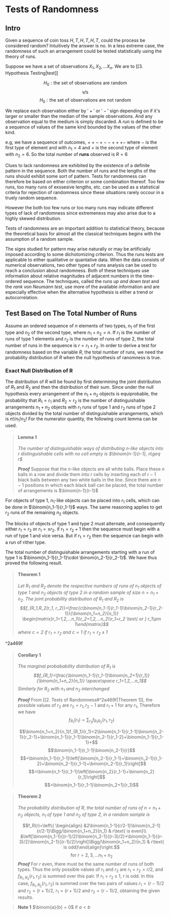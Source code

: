 # Tests of Randomness 
## Intro 
Given a sequence of coin toss $H, T, H, T, H, T$, could the process be considered random? Intuitively the answer is no. In a less extreme case, the randomness of such an arrangement could be tested statistically using the theory of runs. 

Suppose we have a set of observations $X_1, X_2, ...X_n$. We are to [[3. Hypothesis Testing|test]] 

$$H_0:\text{the set of observations are random}$$
$$\text{v/s}$$
$$H_0:\text{the set of observations are not random}$$

We replace each observation either by $'+'$ or $'-'$ sign depending on if it's larger or smaller than the median of the sample observations. And any observation equal to the medium is simply discarded. A *run* is defined to be a sequence of values of the same kind bounded by the values of the other kind. 

e.g, we have a sequence of outcomes, $++-+--+++-$ where $-$ is the first type of element and with $n_1 = 4$ and $+$ is the second type of element with $n_2 = 6$. So the total number of **runs** observed is $R=6$

Clues to lack randomness are exhibited by the existence of a definite pattern in the sequence. Both the number of runs and the lengths of the runs should exhibit some sort of pattern. Tests for randomness can therefore be based on either criterion or some combination thereof. Too few runs, too many runs of exssesive lengths, etc. can be used as a statistical criteria for rejection of randomness since these situations rarely occour in a truely random sequence. 

However the both too few runs or too many runs may indicate different types of lack of randomness since extremeness may also arise due to a highly skewed distribution. 

Tests of randomness are an important addition to statistical theory, because the theoretical basis for almost all the classical techniques begins with the assumption of a random sample. 

The signs studied for pattern may arise naturally or may be artificially imposed according to some dichotomizing criterion. Thus the runs tests are applicable to either qualitative or quantative data. When the data consists of numerical observations, two other types of runs analysis can be used to reach a conclusion about randomness. Both of these techniques use information about relative magnitudes of adjacent numbers in the time-ordered sequence. The techniques, called the *runs up and down test* and the *rank von Neumann test*, use more of the available information and are especially effective when the alternative hypothesis is either a trend or autocorrelation. 

## Test Based on The Total Number of Runs
Assume an ordered sequence of $n$ elements of two types, $n_1$ of the first type and $n_2$ of the second type, where $n_1 + n_2 =n$. If $r_1$ is the number of runs of type 1 elements	and $r_2$  is the number of runs of type 2, the total number of runs in the sequence is $r = r_1 + r_2$. In order to  derive a test for randomness based on the variable $R$, the total number of runs, we need the probability distribution of $R$ when the null hypothesis of ranomness is true. 

### Exact Null Distribution of R 
The distribution of $R$ will be found by first determining the joint distribution of $R_1$ and $R_2$ and then the distribution of their sum. Since under the null hypothesis every arrangement of the $n_1 + n_2$ objects is equiprobable, the probability that $R_1 = r_1$ and $R_2 = r_2$ is the number of distinguishable arrangements $n_1+n_2$ objects with $r_1$ runs of type 1 and $r_2$ runs of type 2 objects divided by the total number of distinguishable arrangements, which is $n!/n_1!n_2!$ For the numerator quantity, the following count lemma can be used.

>#### Lemma 1
>*The number of distinguishable ways of distributing $n$-like objects into $r$ distinguishable cells with no cell empty is $\binom{n-1}{r-1}, n\geq r$*
>
>***Proof*** Suppose that the $n$-like objects are all white balls. Place these 	$n$ balls in a row and divide them into $r$ cells by inserting each of $r-1$ black balls between any two white balls in the line. Since there are $n-1$ positions in which each black ball can be placed, the total number of arrangements is $\binom{n-1}{r-1}$

For objects of type 1, $n_1$-like objects can be placed into $r_1$ cells, which can be done in $\binom{n_1-1}{r_1-1}$ ways. The same reasoning applies to get $r_2$ runs of the remaining $n_2$ objects.

The blocks of objects of type 1 and type 2 must alternate, and consequently either $r_1 = r_2$ or $r_1 = \pm r_2$. if $r_1 = r_2 +1$ then the sequence must begin with a run of type 1 and vice versa. But if $r_1 = r_2$ then the sequence can begin with a run of rither type. 

The total number of distinguishable arrangements starting with a run of type 1 is $\binom{n_1-1}{r_1-1}\cdot \binom{n_2-1}{r_2-1}$. We have thus proved the following result.


>#### Theorem 1
>*Let $R_1$ and $R_2$ denote the respective numbers of runs of $n_1$ objects of type 1 and $n_2$ objects of type 2 in a random sample of size $n=n_1+n_2$. The joint probability distribution of $R_1$ and $R_2$ is
>$$f_{R_1,R_2(r_1, r_2)}=\frac{c\binom{n_1-1}{r_1-1}\binom{n_2-1}{r_2-1}}{\binom{n_1+n_2}{n_1}} \begin{matrix}r_1=1,2,...n_1\\r_2=1,2,...n_2\\r_1=r_2 \text{ or } r_1\pm 1\end{matrix}$$
>where $c=2$ if $r_1=r_2$ and $c=1$ if $r_1=r_2\pm1$*

^2a469f

>#### Corollary 1
>*The marginal probabability distribution of $R_1$ is $$f_{R_1}=\frac{\binom{n_1-1}{r_1-1}\binom{n_2+1}{r_1}}{\binom{n_1+n_2}{n_1}} \space\space r_1=1,2,...n_1$$
>Similarly for $R_2$ with $n_1$ and $n_2$ interchanged*
>
>***Proof*** From [[2. Tests of Randomness#^2a469f|Theorem 1]], the possible values of $r_2$ are $r_2=r_1, r_2-1$ and $r_1+1$ for any $r_1$, Therefore we have $$f_{R_1}(r_1)=\sum_{r_2}f_{R_1 R_2}(r_1, r_2)$$
>
>$$\binom{n_1+n_2}{n_1}f_{R_1}(r_1)=2\binom{n_1-1}{r_1-1}\binom{n_2-1}{r_2-1}+\binom{n_1-1}{r_1-1}\binom{n_2-1}{r_1-2}+\binom{n_1-1}{r_1-1}+$$$$\binom{n_1-1}{r_1-1}\binom{n_2-1}{r}$$
>$$=\binom{n_1-1}{r_1-1}\left[\binom{n_2-1}{r_1-1}+\binom{n_2-1}{r_1-2}+\binom{n_2-1}{r_1-1}+\binom{n_2-1}{r_1}\right]$$
>$$=\binom{n_1-1}{r_1-1}\left[\binom{n_2}{r_1-1}+\binom{n_2}{r_1}\right]$$
>$$=\binom{n_1-1}{r_1-1}\binom{n_2+1}{r_1}$$

>#### Theorem 2
>*The probability distribution of $R$, the total number of runs of $n=n_1 + n_2$ objects, $n_1$ of type 1 and $n_2$ of type 2, in a random sample is*
>
>$$f_R(r)=\left\{ \begin{align} &2\binom{n_1-1}{r/2-1}\binom{n_2-1}{r/2-1}\Bigg/\binom{n_1+n_2}{n_1} & r\text{ is even}\\ &\left[\binom{n_1-1}{(r-1)/2}\binom{n_2-1}{(r-3)/2}+\binom{n_1-1}{(r-3)/2}\binom{n_2-1}{(r-1)/2}\right]\Bigg/\binom{n_1+n_2}{n_1} & r\text{ is odd}\end{align}\right.$$$$\text{ for } r=2,3,...n_1+n_2$$
>***Proof*** For $r$ even, there must be the same number of runs of both types. Thus the only possible values of $r_1$ and $r_2$ are $r_1=r_2=r/2$, and $f_{R_1,R_2}(r_1,r_2)$ is summed over this pair. If $r_1=r_2\pm 1$, $r$ is odd. In this case, $f_{R_1,R_2}(r_1,r_2)$ is summed over the two pairs of values $r_1=(r-1)/2$ and $r_2=(r+1)/2$, $r_1=(r+1)/2$ and $r_2=(r-1)/2$, obtaining the given results.

>**Note 1** $\binom{a}{b} = 0$ if $a<b$

<!--
Include examples
-->